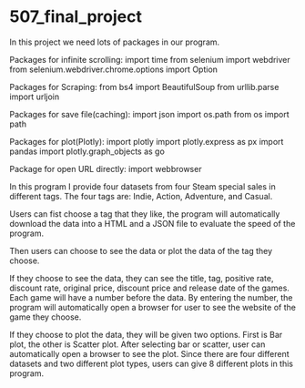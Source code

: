 # 507_final_project

In this project we need lots of packages in our program.

Packages for infinite scrolling:
import time
from selenium import webdriver
from selenium.webdriver.chrome.options import Option

Packages for Scraping:
from bs4 import BeautifulSoup 
from urllib.parse import urljoin

Packages for save file(caching):
import json
import os.path
from os import path

Packages for plot(Plotly):
import plotly
import plotly.express as px
import pandas
import plotly.graph_objects as go

Package for open URL directly:
import webbrowser

In this program I provide four datasets from four Steam special sales in different tags. 
The four tags are: Indie, Action, Adventure, and Casual. 

Users can fist choose a tag that they like, the program will automatically download the data into a HTML and a JSON file to evaluate the speed of the program.

Then users can choose to see the data or plot the data of the tag they choose.

If they choose to see the data, they can see the title, tag, positive rate, discount rate, original price, discount price and release date of the games. Each game will have a number before the data. By entering the number, the program will automatically open a browser for user to see the website of the game they choose.

If they choose to plot the data, they will be given two options. First is Bar plot, the other is Scatter plot. After selecting bar or scatter, user can automatically open a browser to see the plot. Since there are four different datasets and two different plot types, users can give 8 different plots in this program. 

